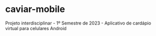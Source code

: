 # caviar-mobile
Projeto interdisciplinar - 1º Semestre de 2023 - Aplicativo de cardápio virtual para celulares Android
